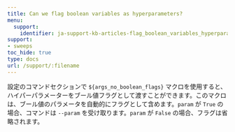 ```yaml
---
title: Can we flag boolean variables as hyperparameters?
menu:
  support:
    identifier: ja-support-kb-articles-flag_boolean_variables_hyperparameters
support:
- sweeps
toc_hide: true
type: docs
url: /support/:filename
---
```


設定のコマンドセクションで `${args_no_boolean_flags}` マクロを使用すると、ハイパーパラメーターをブール値フラグとして渡すことができます。このマクロは、ブール値のパラメータを自動的にフラグとして含めます。`param` が `True` の場合、コマンドは `--param` を受け取ります。`param` が `False` の場合、フラグは省略されます。
